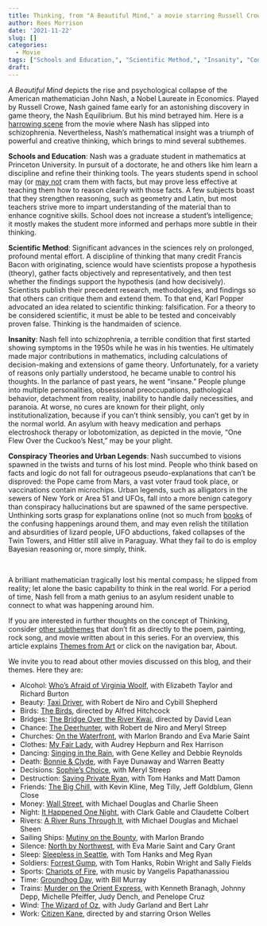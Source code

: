 ```yaml
---
title: Thinking, from "A Beautiful Mind," a movie starring Russell Crowe
author: Rees Morrison
date: '2021-11-22'
slug: []
categories:
  - Movie
tags: ["Schools and Education,", "Scientific Method,", "Insanity", "Conspiracy Theories and Urban Legends",]
draft: 
---
```


*A Beautiful Mind* depicts the rise and psychological collapse of the American mathematician John Nash, a Nobel Laureate in Economics.   Played by Russell Crowe, Nash gained fame early for an astonishing discovery in game theory, the Nash Equilibrium.  But his mind betrayed him.  Here is a [harrowing scene](https://www.youtube.com/watch?v=GSnjt83nEho) from the movie where Nash has slipped into schizophrenia.   Nevertheless, Nash’s mathematical insight was a triumph of powerful and creative thinking, which brings to mind several subthemes.  

<!--more-->

**Schools and Education**:  Nash was a graduate student in mathematics at Princeton University.  In pursuit of a doctorate, he and others like him learn a discipline and refine their thinking tools.  The years students spend in school may (or [may not](https://themesfromart.com/post/2021-11-22-thinking-what-a-wonderful-world-a-song-sung-by-sam-cooke/thinkingwonderful/) cram them with facts, but may prove less effective at teaching them how to reason clearly with those facts.  A few subjects boast that they strengthen reasoning, such as geometry and Latin, but most teachers strive more to impart understanding of the material than to enhance cognitive skills. School does not increase a student’s intelligence; it mostly makes the student more informed and perhaps more subtle in their thinking.  

**Scientific Method**:  Significant advances in the sciences rely on prolonged, profound mental effort.  A discipline of thinking that many credit Francis Bacon with originating, science would have scientists propose a hypothesis (theory), gather facts objectively and representatively, and then test whether the findings support the hypothesis (and how decisively).  Scientists publish their precedent research, methodologies, and findings so that others can critique them and extend them.  To that end, Karl Popper advocated an idea related to scientific thinking: falsification.  For a theory to be considered scientific, it must be able to be tested and conceivably proven false.  Thinking is the handmaiden of science.   

**Insanity**:   Nash fell into schizophrenia, a terrible condition that first started showing symptoms in the 1950s while he was in his twenties. He ultimately made major contributions in mathematics, including calculations of decision-making and extensions of game theory.  Unfortunately, for a variety of reasons only partially understood, he became unable to control his thoughts. In the parlance of past years, he went “insane.”  People plunge into multiple personalities, obsessional preoccupations, pathological behavior, detachment from reality, inability to handle daily necessities, and paranoia.  At worse, no cures are known for their plight, only  institutionalization, because if you can’t think sensibly, you can’t get by in the normal world. An asylum with heavy medication and perhaps electroshock therapy or lobotomization, as depicted in the movie, “One Flew Over the Cuckoo’s Nest,” may be your plight.

**Conspiracy Theories and Urban Legends**:  Nash succumbed to visions spawned in the twists and turns of his lost mind.  People who think based on facts and logic do not fall for outrageous pseudo-explanations that can’t be disproved: the Pope came from Mars, a vast voter fraud took place, or vaccinations contain microchips.  Urban legends, such as alligators in the sewers of New York or Area 51 and UFOs, fall into a more benign category than conspiracy hallucinations but are spawned of the same perspective.  Unthinking sorts grasp for explanations online (not so much from [books](https://themesfromart.com/post/2021-11-22-thinking-from-interior-at-aracharon-a-painting-by-edourd-manet/thinkinginterior/) of the confusing happenings around them, and may even relish the titillation and absurdities of lizard people, UFO abductions, faked collapses of the Twin Towers, and Hitler still alive in Paraguay.  What they fail to do is employ Bayesian reasoning or, more simply, think.

&nbsp;

A brilliant mathematician tragically lost his mental compass; he slipped from reality; let alone the basic capability to think in the real world.  For a period of time, Nash fell from a math genius to an asylum resident unable to connect to what was happening around him.

If you are interested in further thoughts on the concept of Thinking, consider [other subthemes](https://themesfromart.com/post/2021-11-22-thinking-additional-subthemes/thinkingaddl/) that don’t fit as directly to the poem, painting, rock song, and movie written about in this series.  For an overview, this article explains [Themes from Art](http://bit.ly/3sRXopI) or click on the navigation bar, About.

We invite you to read about other movies discussed on this blog, and their themes.  Here they are: 

* Alcohol: [Who’s Afraid of Virginia Woolf](https://themesfromart.com/post/2021-02-03-alcohol-woolf-nichols/alcoholwoolfnichols/), with Elizabeth Taylor and Richard Burton
* Beauty: [Taxi Driver](https://themesfromart.com/post/2021-04-21-beauty-taxi-driver-a-movie-with-robert-de-niro-and-cybill-shepherd/beautytaxi/), with Robert de Niro and Cybill Shepherd
* Birds: [The Birds](https://themesfromart.com/post/2021-06-07-birds-the-birds-a-movie-directed-by-alfred-hitchcock/birdsthebirds/), directed by Alfred Hitchcock
* Bridges: [The Bridge Over the River Kwai](https://themesfromart.com/post/2021-07-26-bridges-from-bridge-over-troubled-waters-a-song-by-simon-garfunkel/bridgestroubled/), directed by David Lean
* Chance: [The Deerhunter](https://themesfromart.com/post/2021-03-14-chancewinner/chancewinner/), with Robert de Niro and Meryl Streep
* Churches: [On the Waterfront](https://themesfromart.com/post/2021-05-21-churches-from-on-the-waterfront-a-movie-with-marlon-brando/churcheswaterfront/), with Marlon Brando and Eva Marie Saint
* Clothes: [My Fair Lady](https://themesfromart.com/post/2021-08-30-clothes-from-my-fair-lady-a-movie-starring-audrey-hepburn/clothesfair/), with Audrey Hepburn and Rex Harrison
* Dancing: [Singing in the Rain](https://themesfromart.com/post/2021-09-10-dancing-from-singin-in-the-rain-a-movie-starring-gene-kelley-and-debbie-reynolds/dancingrain/), with Gene Kelley and Debbie Reynolds
* Death: [Bonnie & Clyde](https://themesfromart.com/post/2021-05-03-death-from-bonnie-clyde-a-movie-starring-warren-beatty-and-faye-dunaway/deathbonnie/), with Faye Dunaway and Warren Beatty
* Decisions: [Sophie’s Choice](https://themesfromart.com/post/2021-02-08-decisions-sophie-s-choice-with-meryl-streep/decisionssophies/), with Meryl Streep
* Destruction: [Saving Private Ryan](https://themesfromart.com/post/2021-02-18-destruction-saving-private-ryan-a-movie-by-steven-spielberg/destructionsaving/), with Tom Hanks and Matt Damon
* Friends: [The Big Chill](https://themesfromart.com/post/2021-06-20-friends-the-big-chill-a-movied-directed-by-lawrence-kasdan/friendschill/), with Kevin Kline, Meg Tilly, Jeff Goldblum, Glenn Close
* Money: [Wall Street](https://themesfromart.com/post/2021-10-15-money-from-wall-street-a-movie-starring-michael-douglas-and-michael-sheen/moneywall/), with Michael Douglas and Charlie Sheen
* Night: [It Happened One Night](https://themesfromart.com/post/2021-11-05-night-from-it-happened-one-night-a-movie-starring-clark-gable-and-claudette-colbert/nighthappened/), with Clark Gable and Claudette Colbert
* Rivers: [A River Runs Through It](https://themesfromart.com/post/2021-10-02-rivers-from-a-river-runs-through-it-a-movie-by-robert-redford-starring-brad-pitt/riversruns/), with Michael Douglas and Michael Sheen
* Sailing Ships: [Mutiny on the Bounty](https://themesfromart.com/post/2021-06-26-sailing-ships-mutiny-on-the-bounty-a-movie-with/sailingshipsmutiny/), with Marlon Brando
* Silence: [North by Northwest](https://themesfromart.com/post/silencenorthwest/), with Eva Marie Saint and Cary Grant
* Sleep: [Sleepless in Seattle](https://themesfromart.com/post/2021-09-22-sleep-from-sleepless-in-seattle-a-movie-starring-tom-hanks-and-meg-ryan/sleepsleepless/), with Tom Hanks and Meg Ryan
* Soldiers: [Forrest Gump](https://themesfromart.com/post/2021-08-02-soldiers-from-forrest-gump-a-movie-starring-tom-hanks/soldiersgump/), with Tom Hanks, Robin Wright and Sally Fields
* Sports: [Chariots of Fire](https://themesfromart.com/post/2021-07-12-sports-from-chariots-of-fire-a-movie-about-the-1924-olypics/sportschariots/), with music by Vangelis Papathanassiou
* Time: [Groundhog Day](https://themesfromart.com/post/2021-03-08-time-from-groundhog-day-starring-bill-murray/timegroundhog/), with Bill Murray
* Trains: [Murder on the Orient Express](https://themesfromart.com/post/2021-05-10-trains-from-murder-on-the-orient-express-a-movie-directed-by-sidney-lumet/trainsorient/), with Kenneth Branagh, Johnny Depp, Michelle Pfeiffer, Judy Dench, and Penelope Cruz
* Wind: [The Wizard of Oz](https://themesfromart.com/post/2021-08-12-wind-from-the-wizard-of-oz-a-movie-with-judy-garland/windoz/), with Judy Garland and Bert Lahr 
* Work: [Citizen Kane](https://themesfromart.com/post/2021-02-26-workkane/workkane/), directed by and starring Orson Welles

